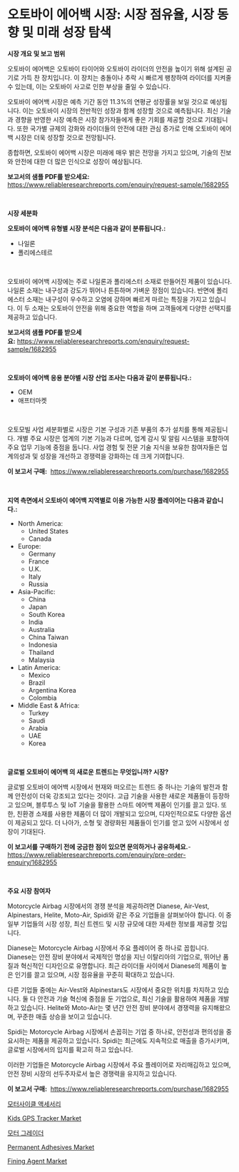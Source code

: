 <p><h1>오토바이 에어백 시장: 시장 점유율, 시장 동향 및 미래 성장 탐색</h1></p><p><strong>시장 개요 및 보고 범위</strong></p>
<p><p>오토바이 에어백은 오토바이 타이어와 오토바이 라이더의 안전을 높이기 위해 설계된 공기로 가득 찬 장치입니다. 이 장치는 충돌이나 추락 시 빠르게 팽창하여 라이더를 지켜줄 수 있는데, 이는 오토바이 사고로 인한 부상을 줄일 수 있습니다.</p><p>오토바이 에어백 시장은 예측 기간 동안 11.3%의 연평균 성장률을 보일 것으로 예상됩니다. 이는 오토바이 시장의 전반적인 성장과 함께 성장할 것으로 예측됩니다. 최신 기술과 경향을 반영한 시장 예측은 시장 참가자들에게 좋은 기회를 제공할 것으로 기대됩니다. 또한 국가별 규제의 강화와 라이더들의 안전에 대한 관심 증가로 인해 오토바이 에어백 시장은 더욱 성장할 것으로 전망됩니다.</p><p>종합하면, 오토바이 에어백 시장은 미래에 매우 밝은 전망을 가지고 있으며, 기술의 진보와 안전에 대한 더 많은 인식으로 성장이 예상됩니다.</p></p>
<p><strong>보고서의 샘플 PDF를 받으세요:</strong> <a href="https://www.reliableresearchreports.com/enquiry/request-sample/1682955">https://www.reliableresearchreports.com/enquiry/request-sample/1682955</a></p>
<p>&nbsp;</p>
<p><strong>시장 세분화</strong></p>
<p><strong>오토바이 에어백 유형별 시장 분석은 다음과 같이 분류됩니다.:</strong></p>
<p><ul><li>나일론</li><li>폴리에스테르</li></ul></p>
<p>&nbsp;</p>
<p><p>오토바이 에어백 시장에는 주로 나일론과 폴리에스터 소재로 만들어진 제품이 있습니다. 나일론 소재는 내구성과 강도가 뛰어나 튼튼하며 가벼운 장점이 있습니다. 반면에 폴리에스터 소재는 내구성이 우수하고 오염에 강하며 빠르게 마르는 특징을 가지고 있습니다. 이 두 소재는 오토바이 안전을 위해 중요한 역할을 하며 고객들에게 다양한 선택지를 제공하고 있습니다.</p></p>
<p><strong>보고서의 샘플 PDF를 받으세요:</strong>&nbsp;<a href="https://www.reliableresearchreports.com/enquiry/request-sample/1682955">https://www.reliableresearchreports.com/enquiry/request-sample/1682955</a></p>
<p>&nbsp;</p>
<p><strong> 오토바이 에어백 응용 분야별 시장 산업 조사는 다음과 같이 분류됩니다.:</strong></p>
<p><ul><li>OEM</li><li>애프터마켓</li></ul></p>
<p>&nbsp;</p>
<p><p>오토모빌 사업 세분화별로 시장은 기본 구성과 기존 부품의 추가 설치를 통해 제공됩니다. 개별 주요 시장은 업계의 기본 기능과 다르며, 업계 감시 및 알림 시스템을 포함하여 주요 업무 기능에 중점을 둡니다. 사업 경험 및 전문 기술 지식을 보유한 참여자들은 업계의성과 및 성장을 개선하고 경쟁력을 강화하는 데 크게 기여합니다.</p></p>
<p><strong>이 보고서 구매:</strong>&nbsp; <a href="https://www.reliableresearchreports.com/purchase/1682955">https://www.reliableresearchreports.com/purchase/1682955</a></p>
<p>&nbsp;</p>
<p><strong>지역 측면에서 오토바이 에어백 지역별로 이용 가능한 시장 플레이어는 다음과 같습니다.:</strong></p>
<p><ul>
    <li>
        North America:
        <ul>
            <li>United States</li>
            <li>Canada</li>
        </ul>
    </li>
    <li>
        Europe:
        <ul>
            <li>Germany</li>
            <li>France</li>
            <li>U.K.</li>
            <li>Italy</li>
            <li>Russia</li>
        </ul>
    </li>
    <li>
        Asia-Pacific:
        <ul>
            <li>China</li>
            <li>Japan</li>
            <li>South Korea</li>
            <li>India</li>
            <li>Australia</li>
            <li>China Taiwan</li>
            <li>Indonesia</li>
            <li>Thailand</li>
            <li>Malaysia</li>
        </ul>
    </li>
    <li>
        Latin America:
        <ul>
            <li>Mexico</li>
            <li>Brazil</li>
            <li>Argentina Korea</li>
            <li>Colombia</li>
        </ul>
    </li>
    <li>
        Middle East & Africa:
        <ul>
            <li>Turkey</li>
            <li>Saudi</li>
            <li>Arabia</li>
            <li>UAE</li>
            <li>Korea</li>
        </ul>
    </li>
    </ul></p>
<p>&nbsp;</p>
<p><strong>글로벌 오토바이 에어백 의 새로운 트렌드는 무엇입니까? 시장?</strong></p>
<p><p>글로벌 오토바이 에어백 시장에서 현재와 떠오르는 트렌드 중 하나는 기술의 발전과 함께 안전성이 더욱 강조되고 있다는 것이다. 고급 기술을 사용한 새로운 제품들이 등장하고 있으며, 블루투스 및 IoT 기술을 활용한 스마트 에어백 제품이 인기를 끌고 있다. 또한, 친환경 소재를 사용한 제품이 더 많이 개발되고 있으며, 디자인적으로도 다양한 옵션이 제공되고 있다. 더 나아가, 소형 및 경량화된 제품들이 인기를 얻고 있어 시장에서 성장이 기대된다.</p></p>
<p><strong>이 보고서를 구매하기 전에 궁금한 점이 있으면 문의하거나 공유하세요.</strong>- <a href="https://www.reliableresearchreports.com/enquiry/pre-order-enquiry/1682955">https://www.reliableresearchreports.com/enquiry/pre-order-enquiry/1682955</a></p>
<p>&nbsp;</p>
<p><strong>주요 시장 참여자</strong></p>
<p><p>Motorcycle Airbag 시장에서의 경쟁 분석을 제공하려면 Dianese, Air-Vest, Alpinestars, Helite, Moto-Air, Spidi와 같은 주요 기업들을 살펴보아야 합니다. 이 중 일부 기업들의 시장 성장, 최신 트렌드 및 시장 규모에 대한 자세한 정보를 제공할 것입니다.</p><p>Dianese는 Motorcycle Airbag 시장에서 주요 플레이어 중 하나로 꼽힙니다. Dianese는 안전 장비 분야에서 국제적인 명성을 지닌 이탈리아의 기업으로, 뛰어난 품질과 혁신적인 디자인으로 유명합니다. 최근 라이더들 사이에서 Dianese의 제품이 높은 인기를 끌고 있으며, 시장 점유율을 꾸준히 확대하고 있습니다.</p><p>다른 기업들 중에는 Air-Vest와 Alpinestars도 시장에서 중요한 위치를 차지하고 있습니다. 둘 다 안전과 기술 혁신에 중점을 둔 기업으로, 최신 기술을 활용하여 제품을 개발하고 있습니다. Helite와 Moto-Air는 몇 년간 안전 장비 분야에서 경쟁력을 유지해왔으며, 꾸준한 매출 상승을 보이고 있습니다.</p><p>Spidi는 Motorcycle Airbag 시장에서 손꼽히는 기업 중 하나로, 안전성과 편의성을 중요시하는 제품을 제공하고 있습니다. Spidi는 최근에도 지속적으로 매출을 증가시키며, 글로벌 시장에서의 입지를 확고히 하고 있습니다.</p><p>이러한 기업들은 Motorcycle Airbag 시장에서 주요 플레이어로 자리매김하고 있으며, 안전 장비 시장의 선두주자로서 높은 경쟁력을 유지하고 있습니다.</p></p>
<p><strong>이 보고서 구매:</strong>&nbsp;&nbsp;<a href="https://www.reliableresearchreports.com/purchase/1682955">https://www.reliableresearchreports.com/purchase/1682955</a></p>
<p><p><a href="https://github.com/vs019sa3m8x/Market-Research-Report-List-1/blob/main/9267536192877.md">모터사이클 액세서리</a></p><p><a href="https://issuu.com/reportprime-2/docs/kids-gps-tracker-market-size-2030.pptx">Kids GPS Tracker Market</a></p><p><a href="https://github.com/lzrvbyqzftro57/Market-Research-Report-List-1/blob/main/2236068192876.md">모터 그레이더</a></p><p><a href="https://github.com/RoccoManning/Market-Research-Report-List-4/blob/main/permanent-adhesives-market.md">Permanent Adhesives Market</a></p><p><a href="https://github.com/gulaimolin/Market-Research-Report-List-3/blob/main/fining-agent-market.md">Fining Agent Market</a></p></p>
